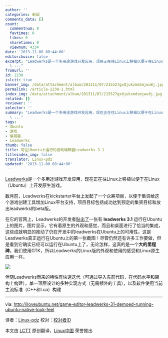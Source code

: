```yaml
---
author: ''
categories: 新闻
comments_data: []
count:
  commentnum: 0
  favtimes: 0
  likes: 0
  sharetimes: 0
  viewnum: 4334
date: '2013-11-08 08:44:00'
editorchoice: false
excerpt: "Leadwerks是一个多用途游戏开发应用，现在正在往Linux上移植以便于在Linux（Ubuntu）上开发原生游戏。\r\n数月前，Leadwerks在kickstarter平台上发起了一个众筹项目，以便于集资给这个游戏创建工具增加Linux平台支持，
  \ ..."
fromurl: ''
id: 2230
islctt: true
banner_img: /data/attachment/album/201311/07/215527gx8jukzmdsmjwu8j.jpg
permalink: /article-2230-1.html
index_img: /data/attachment/album/201311/07/215527gx8jukzmdsmjwu8j.jpg.thumb.jpg
related: []
reviewer: ''
selector: ''
summary: "Leadwerks是一个多用途游戏开发应用，现在正在往Linux上移植以便于在Linux（Ubuntu）上开发原生游戏。\r\n数月前，Leadwerks在kickstarter平台上发起了一个众筹项目，以便于集资给这个游戏创建工具增加Linux平台支持，
  \ ..."
tags:
- Ubuntu
- 游戏
- 编辑器
- Leadwerks
thumb: false
title: 可在Ubuntu上运行的游戏编辑器Leadwerks 3.1
titleindex_img: false
translator: Linux-pdz
updated: '2013-11-08 08:44:00'
---
```


[Leadwerks](http://www.leadwerks.com/)是一个多用途游戏开发应用，现在正在往Linux上移植以便于在Linux（Ubuntu）上开发原生游戏。


数月前，Leadwerks在kickstarter平台上发起了一个众筹项目，以便于集资给这个游戏创建工具增加Linux平台支持，项目目标包括成功达到预定的集资目标和放出leadwerks的beta版。


在它的官网上，Leadwerks的开发者[贴出了](http://www.leadwerks.com/werkspace/page/gallery/_/leadwerks-31-editor-on-ubuntu-r251)一张有 **leadwerks 3.1** 运行在Ubuntu上的图片。图片显示，它有着原生的外观和感觉，而且和桌面进行了恰当的集成，这些成就明显的推动了仍在开发中的leadwerks在Ubuntu上的可用性。这是Leadwerks真正运行在Ubuntu上的第一张截图！尽管仍然还有许多工作要做，但是看到它确实已经可以运行在Ubuntu上了，无论怎样，这真的是一个**大的里程碑**。我们使用GTK，所以Leadwerks的Linux版的外观和使用的感受和Linux原生应用一样。


![](/data/attachment/album/201311/07/215527gx8jukzmdsmjwu8j.jpg)


伴随Leadwerks而来的特性有快速迭代（可通过导入先前代码，在代码水平和架构上构建），单一顶层设计的多种实现方式（无需额外的工具），以及软件使用当前主流标准（C++和Lua）构建




---


via: <http://iloveubuntu.net/game-editor-leadwerks-31-demoed-running-ubuntu-native-look-feel>


译者：[Linux-pdz](https://github.com/Linux-pdz) 校对：[校对者ID](https://github.com/%E6%A0%A1%E5%AF%B9%E8%80%85ID)


本文由 [LCTT](https://github.com/LCTT/TranslateProject) 原创翻译，[Linux中国](http://linux.cn/) 荣誉推出